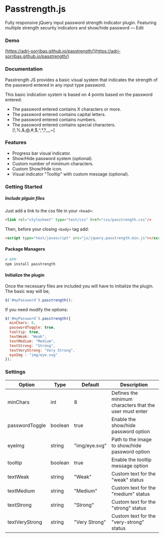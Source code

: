 Passtrength.js
===========

Fully responsive jQuery input password strength indicator plugin. Featuring multiple strength security indicators and show/hide password — Edit

### Demo

[https://adri-sorribas.github.io/passtrength/](https://adri-sorribas.github.io/passtrength/)

### Documentation

Passtrength JS provides a basic visual system that indicates the strength of the password entered in any input type password.


This basic indication system is based on 4 points based on the password entered:

- The password entered contains X characters or more.
- The password entered contains capital letters.
- The password entered contains numbers.
- The password entered contains special characters. [!,%,&,@,#,$,^,*,?,_,~]

### Features

- Progress bar visual indicator.
- Show/Hide password system (optional).
- Custom number of minimum characters.
- Custom Show/Hide icon.
- Visual indicator "Tooltip" with custom message (optional).

### Getting Started

##### Include plguin files

Just add a link to the css file in your `<head>`:
```html
<link rel="stylesheet" type="text/css" href="css/passtrength.css"/>
```

Then, before your closing ```<body>``` tag add:

```html
<script type="text/javascript" src="js/jquery.passtrength.min.js"></script>
```

#### Package Managers

```sh
# NPM
npm install passtrength
```

#### Initialize the plugin

Once the necessary files are included you will have to initialize the plugin. The basic way will be;
```js
$('#myPassword').passtrength();
```

If you need modify the options:
```js
$('#myPassword').passtrength({
  minChars: 8,
  passwordToggle: true,
  tooltip: true,
  textWeak: "Weak",
  textMedium: "Medium",
  textStrong: "Strong",
  textVeryStrong: "Very Strong",
  eyeImg : "img/eye.svg"
});
```

### Settings

Option | Type | Default | Description
------ | ---- | ------- | -----------
minChars | int | 8 | Defines the minimum characters that the user must enter
passwordToggle | boolean | true | Enable the show/hide password option
eyeImg | string | "img/eye.svg" | Path to the image to show/hide password option
tooltip | boolean | true | Enable the tooltip message option
textWeak | string | "Weak" | Custom text for the "weak" status 
textMedium | string | "Medium" |Custom text for the "medium" status
textStrong | string | "Strong" | Custom text for the "strong" status
textVeryStrong | string | "Very Strong" | Custom text for the "very-strong" status
